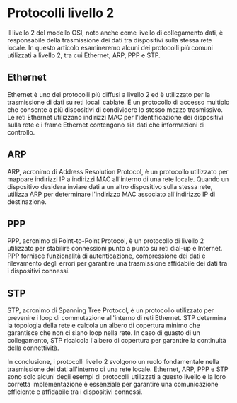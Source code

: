 # Protocolli livello 2

Il livello 2 del modello OSI, noto anche come livello di collegamento dati, è responsabile della trasmissione dei dati tra dispositivi sulla stessa rete locale. In questo articolo esamineremo alcuni dei protocolli più comuni utilizzati a livello 2, tra cui Ethernet, ARP, PPP e STP.

## Ethernet

Ethernet è uno dei protocolli più diffusi a livello 2 ed è utilizzato per la trasmissione di dati su reti locali cablate. È un protocollo di accesso multiplo che consente a più dispositivi di condividere lo stesso mezzo trasmissivo. Le reti Ethernet utilizzano indirizzi MAC per l'identificazione dei dispositivi sulla rete e i frame Ethernet contengono sia dati che informazioni di controllo.

## ARP

ARP, acronimo di Address Resolution Protocol, è un protocollo utilizzato per mappare indirizzi IP a indirizzi MAC all'interno di una rete locale. Quando un dispositivo desidera inviare dati a un altro dispositivo sulla stessa rete, utilizza ARP per determinare l'indirizzo MAC associato all'indirizzo IP di destinazione.

## PPP

PPP, acronimo di Point-to-Point Protocol, è un protocollo di livello 2 utilizzato per stabilire connessioni punto a punto su reti dial-up e Internet. PPP fornisce funzionalità di autenticazione, compressione dei dati e rilevamento degli errori per garantire una trasmissione affidabile dei dati tra i dispositivi connessi.

## STP

STP, acronimo di Spanning Tree Protocol, è un protocollo utilizzato per prevenire i loop di commutazione all'interno di reti Ethernet. STP determina la topologia della rete e calcola un albero di copertura minimo che garantisce che non ci siano loop nella rete. In caso di guasto di un collegamento, STP ricalcola l'albero di copertura per garantire la continuità della connettività.

In conclusione, i protocolli livello 2 svolgono un ruolo fondamentale nella trasmissione dei dati all'interno di una rete locale. Ethernet, ARP, PPP e STP sono solo alcuni degli esempi di protocolli utilizzati a questo livello e la loro corretta implementazione è essenziale per garantire una comunicazione efficiente e affidabile tra i dispositivi connessi.